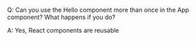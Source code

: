 Q: Can you use the Hello component more than once in the App component? What happens if you do?

A: Yes, React components are reusable